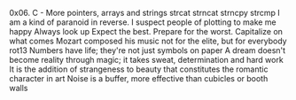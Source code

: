 0x06. C - More pointers, arrays and strings
strcat
strncat
strncpy
strcmp
I am a kind of paranoid in reverse. I suspect people of plotting to make me happy
Always look up
Expect the best. Prepare for the worst. Capitalize on what comes
Mozart composed his music not for the elite, but for everybody
rot13
Numbers have life; they're not just symbols on paper
A dream doesn't become reality through magic; it takes sweat, determination and hard work
It is the addition of strangeness to beauty that constitutes the romantic character in art
Noise is a buffer, more effective than cubicles or booth walls
